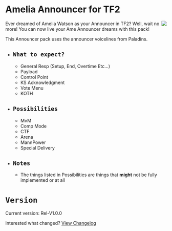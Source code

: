 # Amelia Announcer for TF2

<img align=right src="https://static.wikia.nocookie.net/axl-univers-world/images/c/c9/Smol_Ame.png" />

Ever dreamed of Amelia Watson as your Announcer in TF2? Well, wait no more! You can now live your Ame Announcer dreams with this pack!

This Announcer pack uses the announcer voicelines from Paladins.

  - ## `What to expect?`
    - General Resp (Setup, End, Overtime Etc...)
    - Payload
    - Control Point
    - KS Acknowledgment
    - Vote Menu
    - KOTH
  - ## `Possibilities`
    - MvM
    - Comp Mode
    - CTF
    - Arena
    - MannPower
    - Special Delivery
  - ## `Notes`
    - The things listed in Possibilities are things that **might** not be fully implemented or at all
# `Version`

Current version: Rel-V1.0.0

Interested what changed? [View Changelog](https://github.com/t0-ot/Amelia-Announcer-for-TF2/blob/main/Changelog.md)
